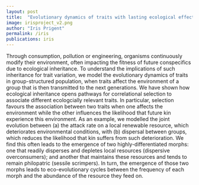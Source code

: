 ```yaml
---
layout: post
title:  "Evolutionary dynamics of traits with lasting ecological effects"
image: irisproject_v2.png
author: "Iris Prigent"
permalink: /iris
publications: iris
---
```

Through consumption, pollution or engineering, organisms continuously modify their environment, often impacting the fitness of future conspecifics due to ecological inheritance. To understand the implications of such inheritance for trait variation, we model the evolutionary dynamics of traits in group-structured population, when traits affect the environment of a group that is then transmitted to the next generations. 
We have shown how ecological inheritance opens pathways for correlational selection to associate different ecologcially relevant traits. In particular, selection favours the association between two traits when one affects the environment while the other influences the likelihood that future kin experience this environment. As an example, we modelled the joint evolution between (a) the attack rate on a local renewable resource, which deteriorates environmental conditions, with (b) dispersal between groups, which reduces the likelihood that kin suffers from such deterioration. We find this often leads to the emergence of two highly-differentiated morphs: one that readily disperses and depletes local resources (dispersive overconsumers); and another that maintains these resources and tends to remain philopatric (sessile scrimpers). In turn, the emergence of those two morphs leads to eco-evolutionary cycles between the frequency of each morph and the abundance of the resource they feed on.

